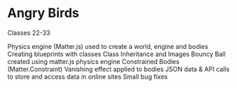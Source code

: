 # Angry Birds
Classes 22-33

Physics engine (Matter.js) used to create a world, engine and bodies
Creating blueprints with classes
Class Inheritance and Images
Bouncy Ball created using matter.js physics engine
Constrained Bodies (Matter.Constraint)
Vanishing effect applied to bodies
JSON data & API calls to store and access data in online sites
Small bug fixes
